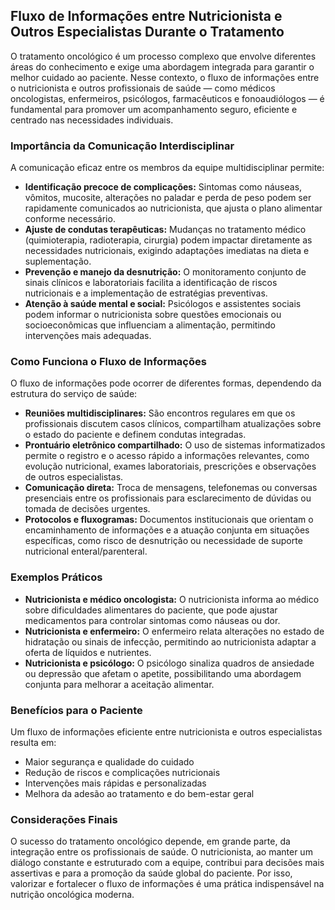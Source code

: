 
## Fluxo de Informações entre Nutricionista e Outros Especialistas Durante o Tratamento

O tratamento oncológico é um processo complexo que envolve diferentes áreas do conhecimento e exige uma abordagem integrada para garantir o melhor cuidado ao paciente. Nesse contexto, o fluxo de informações entre o nutricionista e outros profissionais de saúde — como médicos oncologistas, enfermeiros, psicólogos, farmacêuticos e fonoaudiólogos — é fundamental para promover um acompanhamento seguro, eficiente e centrado nas necessidades individuais.

### Importância da Comunicação Interdisciplinar

A comunicação eficaz entre os membros da equipe multidisciplinar permite:

- **Identificação precoce de complicações:** Sintomas como náuseas, vômitos, mucosite, alterações no paladar e perda de peso podem ser rapidamente comunicados ao nutricionista, que ajusta o plano alimentar conforme necessário.
- **Ajuste de condutas terapêuticas:** Mudanças no tratamento médico (quimioterapia, radioterapia, cirurgia) podem impactar diretamente as necessidades nutricionais, exigindo adaptações imediatas na dieta e suplementação.
- **Prevenção e manejo da desnutrição:** O monitoramento conjunto de sinais clínicos e laboratoriais facilita a identificação de riscos nutricionais e a implementação de estratégias preventivas.
- **Atenção à saúde mental e social:** Psicólogos e assistentes sociais podem informar o nutricionista sobre questões emocionais ou socioeconômicas que influenciam a alimentação, permitindo intervenções mais adequadas.

### Como Funciona o Fluxo de Informações

O fluxo de informações pode ocorrer de diferentes formas, dependendo da estrutura do serviço de saúde:

- **Reuniões multidisciplinares:** São encontros regulares em que os profissionais discutem casos clínicos, compartilham atualizações sobre o estado do paciente e definem condutas integradas.
- **Prontuário eletrônico compartilhado:** O uso de sistemas informatizados permite o registro e o acesso rápido a informações relevantes, como evolução nutricional, exames laboratoriais, prescrições e observações de outros especialistas.
- **Comunicação direta:** Troca de mensagens, telefonemas ou conversas presenciais entre os profissionais para esclarecimento de dúvidas ou tomada de decisões urgentes.
- **Protocolos e fluxogramas:** Documentos institucionais que orientam o encaminhamento de informações e a atuação conjunta em situações específicas, como risco de desnutrição ou necessidade de suporte nutricional enteral/parenteral.

### Exemplos Práticos

- **Nutricionista e médico oncologista:** O nutricionista informa ao médico sobre dificuldades alimentares do paciente, que pode ajustar medicamentos para controlar sintomas como náuseas ou dor.
- **Nutricionista e enfermeiro:** O enfermeiro relata alterações no estado de hidratação ou sinais de infecção, permitindo ao nutricionista adaptar a oferta de líquidos e nutrientes.
- **Nutricionista e psicólogo:** O psicólogo sinaliza quadros de ansiedade ou depressão que afetam o apetite, possibilitando uma abordagem conjunta para melhorar a aceitação alimentar.

### Benefícios para o Paciente

Um fluxo de informações eficiente entre nutricionista e outros especialistas resulta em:

- Maior segurança e qualidade do cuidado
- Redução de riscos e complicações nutricionais
- Intervenções mais rápidas e personalizadas
- Melhora da adesão ao tratamento e do bem-estar geral

### Considerações Finais

O sucesso do tratamento oncológico depende, em grande parte, da integração entre os profissionais de saúde. O nutricionista, ao manter um diálogo constante e estruturado com a equipe, contribui para decisões mais assertivas e para a promoção da saúde global do paciente. Por isso, valorizar e fortalecer o fluxo de informações é uma prática indispensável na nutrição oncológica moderna.
```
